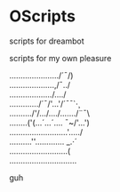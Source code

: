 # OScripts
scripts for dreambot

scripts for my own pleasure


....................../´¯/)  
....................,/¯../   
.................../..../  
............./´¯/'...'/´¯¯`·¸  
........../'/.../..../......./¨¯\    
........('(...´...´.... ¯~/'...')    
.........\.................'...../    
..........''...\.......... _.·´    
............\..............(    
..............\.............\...   

guh
